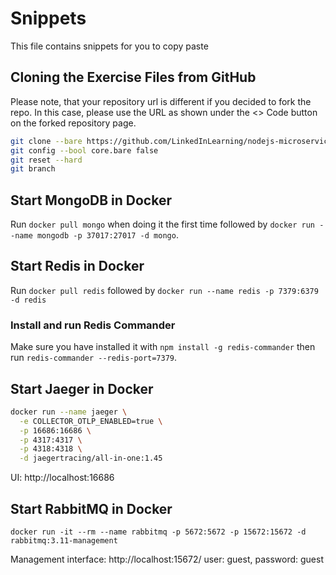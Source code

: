 # Snippets
This file contains snippets for you to copy paste

## Cloning the Exercise Files from GitHub
Please note, that your repository url is different if you decided to fork the repo.
In this case, please use the URL as shown under the <> Code button on the forked repository page.

```bash
git clone --bare https://github.com/LinkedInLearning/nodejs-microservices-4403064 .git .git
git config --bool core.bare false
git reset --hard
git branch
```

## Start MongoDB in Docker
Run `docker pull mongo` when doing it the first time followed by `docker run --name mongodb -p 37017:27017 -d mongo`.

## Start Redis in Docker
Run `docker pull redis` followed by `docker run --name redis -p 7379:6379 -d redis`

### Install and run Redis Commander
Make sure you have installed it with `npm install -g redis-commander` then run `redis-commander --redis-port=7379`.

## Start Jaeger in Docker
```sh
docker run --name jaeger \
  -e COLLECTOR_OTLP_ENABLED=true \
  -p 16686:16686 \
  -p 4317:4317 \
  -p 4318:4318 \
  -d jaegertracing/all-in-one:1.45
```
UI: http://localhost:16686

## Start RabbitMQ in Docker
`docker run -it --rm --name rabbitmq -p 5672:5672 -p 15672:15672 -d rabbitmq:3.11-management`

Management interface: http://localhost:15672/ user: guest, password: guest

